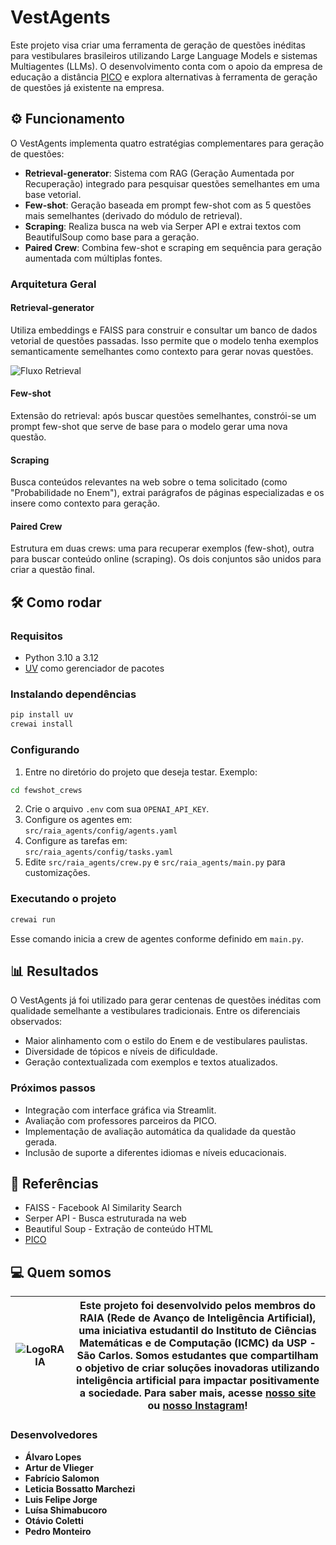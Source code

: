 
# VestAgents

Este projeto visa criar uma ferramenta de geração de questões inéditas para vestibulares brasileiros utilizando Large Language Models e sistemas Multiagentes (LLMs). O desenvolvimento conta com o apoio da empresa de educação a distância [PICO](https://www.usepico.com.br/) e explora alternativas à ferramenta de geração de questões já existente na empresa.

## ⚙️ Funcionamento

O VestAgents implementa quatro estratégias complementares para geração de questões:

- **Retrieval-generator**: Sistema com RAG (Geração Aumentada por Recuperação) integrado para pesquisar questões semelhantes em uma base vetorial.
- **Few-shot**: Geração baseada em prompt few-shot com as 5 questões mais semelhantes (derivado do módulo de retrieval).
- **Scraping**: Realiza busca na web via Serper API e extrai textos com BeautifulSoup como base para a geração.
- **Paired Crew**: Combina few-shot e scraping em sequência para geração aumentada com múltiplas fontes.

### Arquitetura Geral

#### Retrieval-generator

Utiliza embeddings e FAISS para construir e consultar um banco de dados vetorial de questões passadas. Isso permite que o modelo tenha exemplos semanticamente semelhantes como contexto para gerar novas questões.

![Fluxo Retrieval](assets/flowchart_rag_agent_en.png)

#### Few-shot

Extensão do retrieval: após buscar questões semelhantes, constrói-se um prompt few-shot que serve de base para o modelo gerar uma nova questão.

#### Scraping

Busca conteúdos relevantes na web sobre o tema solicitado (como "Probabilidade no Enem"), extrai parágrafos de páginas especializadas e os insere como contexto para geração.

#### Paired Crew

Estrutura em duas crews: uma para recuperar exemplos (few-shot), outra para buscar conteúdo online (scraping). Os dois conjuntos são unidos para criar a questão final.

## 🛠️ Como rodar

### Requisitos

- Python 3.10 a 3.12
- [UV](https://docs.astral.sh/uv/) como gerenciador de pacotes

### Instalando dependências

```bash
pip install uv
crewai install
```

### Configurando

1. Entre no diretório do projeto que deseja testar. 
Exemplo:
```bash
cd fewshot_crews
```
2. Crie o arquivo `.env` com sua `OPENAI_API_KEY`.
3. Configure os agentes em:  
   `src/raia_agents/config/agents.yaml`
4. Configure as tarefas em:  
   `src/raia_agents/config/tasks.yaml`
5. Edite `src/raia_agents/crew.py` e `src/raia_agents/main.py` para customizações.

### Executando o projeto

```bash
crewai run
```

Esse comando inicia a crew de agentes conforme definido em `main.py`.

## 📊 Resultados

O VestAgents já foi utilizado para gerar centenas de questões inéditas com qualidade semelhante a vestibulares tradicionais. Entre os diferenciais observados:

- Maior alinhamento com o estilo do Enem e de vestibulares paulistas.
- Diversidade de tópicos e níveis de dificuldade.
- Geração contextualizada com exemplos e textos atualizados.

### Próximos passos

- Integração com interface gráfica via Streamlit.
- Avaliação com professores parceiros da PICO.
- Implementação de avaliação automática da qualidade da questão gerada.
- Inclusão de suporte a diferentes idiomas e níveis educacionais.

## 📑 Referências

- FAISS - Facebook AI Similarity Search  
- Serper API - Busca estruturada na web  
- Beautiful Soup - Extração de conteúdo HTML  
- [PICO](https://www.usepico.com.br/)

## 💻 Quem somos

| ![LogoRAIA](https://github.com/user-attachments/assets/ce3f8386-a900-43ff-af84-adce9c17abd2) | Este projeto foi desenvolvido pelos membros do **RAIA (Rede de Avanço de Inteligência Artificial)**, uma iniciativa estudantil do Instituto de Ciências Matemáticas e de Computação (ICMC) da USP - São Carlos. Somos estudantes que compartilham o objetivo de criar soluções inovadoras utilizando inteligência artificial para impactar positivamente a sociedade. Para saber mais, acesse [nosso site](https://gruporaia.vercel.app/) ou [nosso Instagram](https://instagram.com/grupo.raia)! |
|------------------|-------------------------------------------|

### Desenvolvedores

- **Álvaro Lopes**
- **Artur de Vlieger**
- **Fabrício Salomon**
- **Leticia Bossatto Marchezi**  
- **Luis Felipe Jorge**
- **Luísa Shimabucoro**
- **Otávio Coletti**
- **Pedro Monteiro**